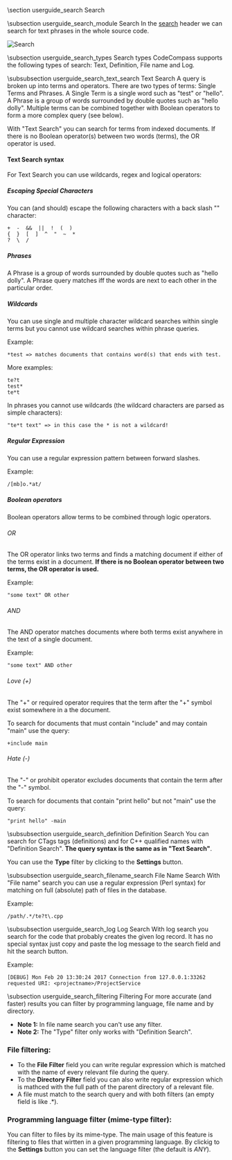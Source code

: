 \section userguide_search Search

\subsection userguide_search_module Search
In the [search](#userguide_search) header we can search for text phrases in the
whole source code.

![Search](images/search.png)

\subsection userguide_search_types Search types
CodeCompass supports the following types of search: Text, Definition, File name
and Log.

\subsubsection userguide_search_text_search Text Search
A query is broken up into terms and operators. There are two types of terms:
Single Terms and Phrases. A Single Term is a single word such as "test" or
"hello". A Phrase is a group of words surrounded by double quotes such as
"hello dolly". Multiple terms can be combined together with Boolean operators 
to form a more complex query (see below).

With "Text Search" you can search for terms from indexed documents. If there is
no Boolean operator(s) between two words (terms), the OR operator is used.

#### Text Search syntax
For Text Search you can use wildcards, regex and logical operators:

##### Escaping Special Characters
You can (and should) escape the following characters with a back slash "\"
character:

    +  -  &&  ||  !  (  )
    {  }  [  ]  ^  "  ~  *
    ?  \  /

##### Phrases
A Phrase is a group of words surrounded by double quotes such as "hello dolly".
A Phrase query matches iff the words are next to each other in the particular
order.

##### Wildcards
You can use single and multiple character wildcard searches within single terms
but you cannot use wildcard searches within phrase queries.

Example:

    *test => matches documents that contains word(s) that ends with test.


More examples:

    te?t
    test*
    te*t


In phrases you cannot use wildcards (the wildcard characters are parsed as
simple characters):

    "te*t text" => in this case the * is not a wildcard!

##### Regular Expression
You can use a regular expression pattern between forward slashes.

Example:

    /[mb]o.*at/

##### Boolean operators
Boolean operators allow terms to be combined through logic operators.

###### OR
The OR operator links two terms and finds a matching document if either of the
terms exist in a document. **If there is no Boolean operator between two terms,
the OR operator is used.**

Example:

    "some text" OR other

###### AND
The AND operator matches documents where both terms exist anywhere in the text
of a single document.

Example:

    "some text" AND other

###### Love (+)
The "+" or required operator requires that the term after the "+" symbol exist
somewhere in a the document.

To search for documents that must contain "include" and may contain "main" use
the query:

    +include main

###### Hate (-)
The "-" or prohibit operator excludes documents that contain the term after the
"-" symbol.

To search for documents that contain "print hello" but not "main" use the
query:

    "print hello" -main

\subsubsection userguide_search_definition Definition Search
You can search for CTags tags (definitions) and for C++ qualified names with
"Definition Search". **The query syntax is the same as in "Text Search"**.

You can use the **Type** filter by clicking to the **Settings** button.

\subsubsection userguide_search_filename_search File Name Search
With "File name" search you can use a regular expression (Perl syntax) for
matching  on full (absolute) path of files in the database.

Example:

    /path/.*/te?t\.cpp

\subsubsection userguide_search_log Log Search
With log search you search for the code that probably creates the given log
record. It has no special syntax just copy and paste the log message to the
search field and hit the search button.

Example:

    [DEBUG] Mon Feb 20 13:30:24 2017 Connection from 127.0.0.1:33262 requested URI: <projectname>/ProjectService

\subsection userguide_search_filtering Filtering
For more accurate (and faster) results you can filter by programming language,
file name and by directory.

+ **Note 1:** In file name search you can't use any filter.
+ **Note 2:** The "Type" filter only works with "Definition Search".

### File filtering:
+ To the **File Filter** field you can write regular expression which is
  matched with the name of every relevant file during the query.
+ To the **Directory Filter** field you can also write regular expression which
  is mathced with the full path of the parent directory of a relevant file.
+ A file must match to the search query and with both filters (an empty field
  is like \.\*).

### Programming language filter (mime-type filter):
You can filter to files by its mime-type. The main usage of this feature is
filtering to files that wirtten in a given programming language. By clickig to
the **Settings** button you can set the language filter (the default is *ANY*).
